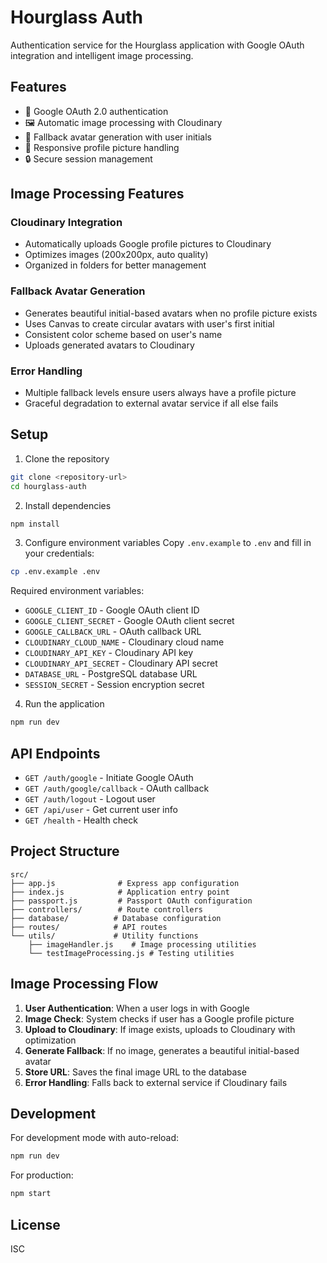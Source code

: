 # Hourglass Auth

Authentication service for the Hourglass application with Google OAuth integration and intelligent image processing.

## Features

- 🔐 Google OAuth 2.0 authentication
- 🖼️ Automatic image processing with Cloudinary
- 🎨 Fallback avatar generation with user initials
- 📱 Responsive profile picture handling
- 🔒 Secure session management

## Image Processing Features

### Cloudinary Integration
- Automatically uploads Google profile pictures to Cloudinary
- Optimizes images (200x200px, auto quality)
- Organized in folders for better management

### Fallback Avatar Generation
- Generates beautiful initial-based avatars when no profile picture exists
- Uses Canvas to create circular avatars with user's first initial
- Consistent color scheme based on user's name
- Uploads generated avatars to Cloudinary

### Error Handling
- Multiple fallback levels ensure users always have a profile picture
- Graceful degradation to external avatar service if all else fails

## Setup

1. Clone the repository
```bash
git clone <repository-url>
cd hourglass-auth
```

2. Install dependencies
```bash
npm install
```

3. Configure environment variables
Copy `.env.example` to `.env` and fill in your credentials:

```bash
cp .env.example .env
```

Required environment variables:
- `GOOGLE_CLIENT_ID` - Google OAuth client ID
- `GOOGLE_CLIENT_SECRET` - Google OAuth client secret
- `GOOGLE_CALLBACK_URL` - OAuth callback URL
- `CLOUDINARY_CLOUD_NAME` - Cloudinary cloud name
- `CLOUDINARY_API_KEY` - Cloudinary API key
- `CLOUDINARY_API_SECRET` - Cloudinary API secret
- `DATABASE_URL` - PostgreSQL database URL
- `SESSION_SECRET` - Session encryption secret

4. Run the application
```bash
npm run dev
```

## API Endpoints

- `GET /auth/google` - Initiate Google OAuth
- `GET /auth/google/callback` - OAuth callback
- `GET /auth/logout` - Logout user
- `GET /api/user` - Get current user info
- `GET /health` - Health check

## Project Structure

```
src/
├── app.js              # Express app configuration
├── index.js            # Application entry point
├── passport.js         # Passport OAuth configuration
├── controllers/        # Route controllers
├── database/          # Database configuration
├── routes/            # API routes
└── utils/             # Utility functions
    ├── imageHandler.js    # Image processing utilities
    └── testImageProcessing.js # Testing utilities
```

## Image Processing Flow

1. **User Authentication**: When a user logs in with Google
2. **Image Check**: System checks if user has a Google profile picture
3. **Upload to Cloudinary**: If image exists, uploads to Cloudinary with optimization
4. **Generate Fallback**: If no image, generates a beautiful initial-based avatar
5. **Store URL**: Saves the final image URL to the database
6. **Error Handling**: Falls back to external service if Cloudinary fails

## Development

For development mode with auto-reload:
```bash
npm run dev
```

For production:
```bash
npm start
```

## License

ISC